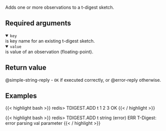 Adds one or more observations to a t-digest sketch.

## Required arguments

<details open><summary><code>key</code></summary> 
is key name for an existing t-digest sketch.
</details>

<details open><summary><code>value</code></summary> 
is value of an observation (floating-point).
</details>

## Return value

@simple-string-reply - `OK` if executed correctly, or @error-reply otherwise.

## Examples

{{< highlight bash >}}
redis> TDIGEST.ADD t 1 2 3
OK
{{< / highlight >}}

{{< highlight bash >}}
redis> TDIGEST.ADD t string
(error) ERR T-Digest: error parsing val parameter
{{< / highlight >}}
